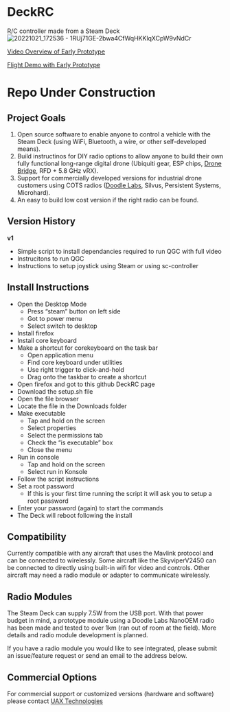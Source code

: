 # DeckRC
R/C controller made from a Steam Deck
![20221021_172536 - 1RUj71GE-2bwa4CfWqHKKlqXCpW9vNdCr](https://user-images.githubusercontent.com/117246427/199407927-d93827d3-4ad2-4146-a2b1-fe3d4d61b4d2.jpg)

[Video Overview of Early Prototype](https://youtu.be/YzaZdQglow4)

[Flight Demo with Early Prototype](https://youtu.be/_oFQyhxMKOQ)

# Repo Under Construction


## Project Goals

1. Open source software to enable anyone to control a vehicle with the Steam Deck (using WiFi, Bluetooth, a wire, or other self-developed means).
2. Build instructinos for DIY radio options to allow anyone to build their own fully functional long-range digital drone (Ubiquiti gear, ESP chips, [Drone Bridge](https://github.com/DroneBridge/DroneBridge), RFD + 5.8 GHz vRX).
3. Support for commercially developed versions for industrial drone customers using COTS radios ([Doodle Labs](https://uaxtech.com/products/deck-rc), Silvus, Persistent Systems, Microhard).
4. An easy to build low cost version if the right radio can be found.


## Version History

**v1**
   - Simple script to install dependancies required to run QGC with full video
   - Instrucitons to run QGC
   - Instructions to setup joystick using Steam or using sc-controller

## Install Instructions
- Open the Desktop Mode
   - Press “steam” button on left side
   - Got to power menu
   - Select switch to desktop
- Install firefox
- Install core keyboard
- Make a shortcut for corekeyboard on the task bar
   - Open application menu
   - Find core keyboard under utilities
   - Use right trigger to click-and-hold
   - Drag onto the taskbar to create a shortcut
- Open firefox and got to this github DeckRC page
- Download the setup.sh file
- Open the file browser
- Locate the file in the Downloads folder
- Make executable
   - Tap and hold on the screen
   - Select properties
   - Select the permissions tab
   - Check the “is executable” box
   - Close the menu
- Run in console
   - Tap and hold on the screen
   - Select run in Konsole
- Follow the script instructions
- Set a root password
   - If this is your first time running the script it will ask you to setup a root password
- Enter your password (again) to start the commands
- The Deck will reboot following the install

## Compatibility

Currently compatible with any aircraft that uses the Mavlink protocol and can be connected to wirelessly. Some aircraft like the SkyviperV2450 can be connected to directly using built-in wifi for video and controls. Other aircraft may need a radio module or adapter to communicate wirelessly. 


## Radio Modules

The Steam Deck can supply 7.5W from the USB port. With that power budget in mind, a prototype module using a Doodle Labs NanoOEM radio has been made and tested to over 1km (ran out of room at the field). More details and radio module development is planned.

If you have a radio module you would like to see integrated, please submit an issue/feature request or send an email to the address below.


## Commercial Options

For commercial support or customized versions (hardware and software) please contact [UAX Technologies](https://uaxtech.com/)
